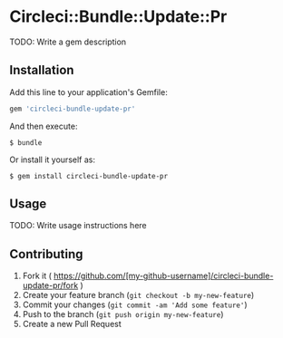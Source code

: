 # Circleci::Bundle::Update::Pr

TODO: Write a gem description

## Installation

Add this line to your application's Gemfile:

```ruby
gem 'circleci-bundle-update-pr'
```

And then execute:

    $ bundle

Or install it yourself as:

    $ gem install circleci-bundle-update-pr

## Usage

TODO: Write usage instructions here

## Contributing

1. Fork it ( https://github.com/[my-github-username]/circleci-bundle-update-pr/fork )
2. Create your feature branch (`git checkout -b my-new-feature`)
3. Commit your changes (`git commit -am 'Add some feature'`)
4. Push to the branch (`git push origin my-new-feature`)
5. Create a new Pull Request

